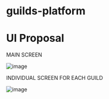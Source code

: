 guilds-platform
================

UI Proposal
============

MAIN SCREEN

![image](https://user-images.githubusercontent.com/54285934/145608241-75612945-2ffb-4c67-a1aa-c58233aa161a.png)

INDIVIDUAL SCREEN FOR EACH GUILD

![image](https://user-images.githubusercontent.com/54285934/145608013-a3563a5b-a734-40b2-9e12-7ff2f05b3a4f.png)


